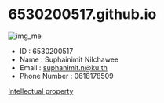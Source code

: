 # 6530200517.github.io
![img_me](picture1)
- ID : 6530200517
- Name : Suphainimit Nilchawee
- Email : suphanimit.n@ku.th
- Phone Number : 0618178509
  
[Intellectual property](https://6530200517.github.io/intellectual_property)


